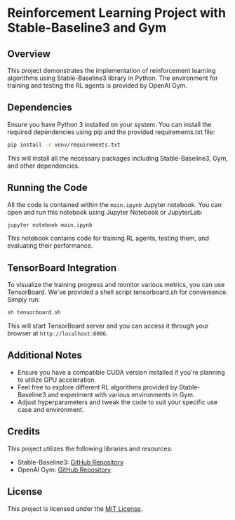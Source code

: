 # Reinforcement Learning Project with Stable-Baseline3 and Gym

## Overview

This project demonstrates the implementation of reinforcement learning algorithms using Stable-Baseline3 library in Python. The environment for training and testing the RL agents is provided by OpenAI Gym.

## Dependencies

Ensure you have Python 3 installed on your system. You can install the required dependencies using pip and the provided requirements.txt file:

```bash
pip install -r venv/requirements.txt
```

This will install all the necessary packages including Stable-Baseline3, Gym, and other dependencies.

## Running the Code

All the code is contained within the `main.ipynb` Jupyter notebook. You can open and run this notebook using Jupyter Notebook or JupyterLab:

```bash
jupyter notebook main.ipynb
```

This notebook contains code for training RL agents, testing them, and evaluating their performance.

## TensorBoard Integration

To visualize the training progress and monitor various metrics, you can use TensorBoard. We've provided a shell script tensorboard.sh for convenience. Simply run:

```bash
sh tensorboard.sh
```

This will start TensorBoard server and you can access it through your browser at `http://localhost:6006`.

## Additional Notes

- Ensure you have a compatible CUDA version installed if you're planning to utilize GPU acceleration.
- Feel free to explore different RL algorithms provided by Stable-Baseline3 and experiment with various environments in Gym.
- Adjust hyperparameters and tweak the code to suit your specific use case and environment.

## Credits

This project utilizes the following libraries and resources:

- Stable-Baseline3: [GitHub Repository](https://github.com/DLR-RM/stable-baselines3)
- OpenAI Gym: [GitHub Repository](https://github.com/openai/gym)

## License

This project is licensed under the [MIT License](./LICENSE).
